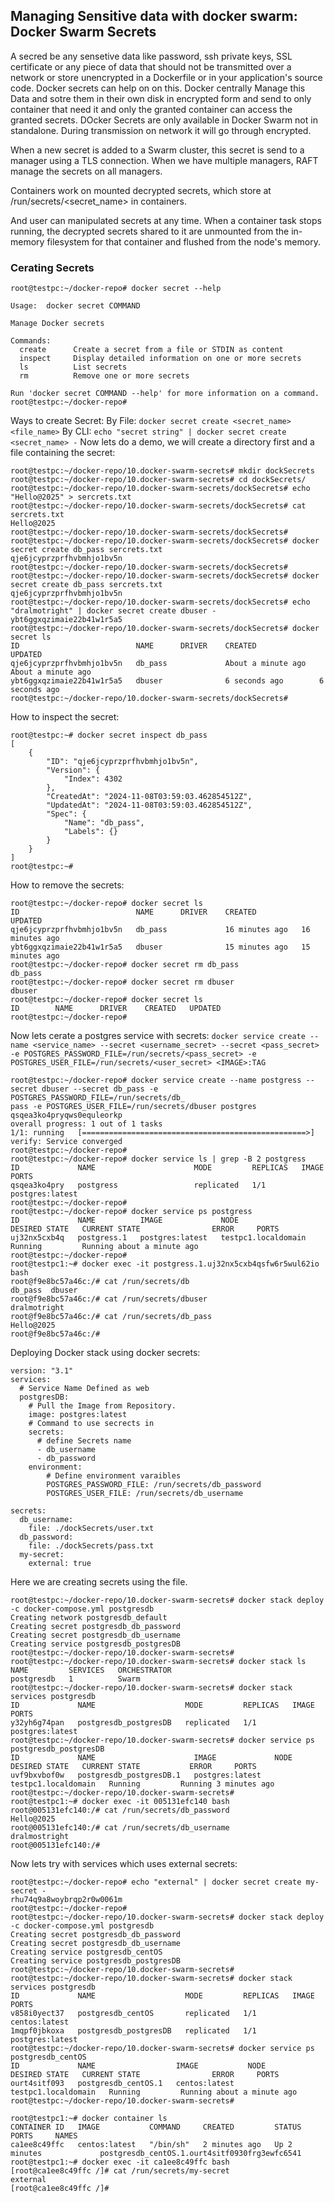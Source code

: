 ## Managing Sensitive data with docker swarm: Docker Swarm Secrets

A secred be any sensetive data like password, ssh private keys, SSL certificate or any piece of data that should not be transmitted over a network or store unencrypted in a Dockerfile or in your application's source code. Docker secrets can help on on this. Docker centrally Manage this Data and sotre them in their own disk in encrypted form and send to only container that need it and only the granted container can access the granted secrets. DOcker Secrets are only available in Docker Swarm not in standalone. During transmission on network it will go through encrypted.

When a new secret is added to a Swarm cluster, this secret is send to a manager using a TLS connection. When we have multiple managers, RAFT manage the secrets on all managers.

Containers work on mounted decrypted secrets, which store at /run/secrets/<secret_name> in containers.

And user can manipulated secrets at any time. When a container task stops running, the decrypted secrets shared to it are unmounted from the in-memory filesystem for that container and flushed from the node's memory.

### Cerating Secrets
```
root@testpc:~/docker-repo# docker secret --help

Usage:  docker secret COMMAND

Manage Docker secrets

Commands:
  create      Create a secret from a file or STDIN as content
  inspect     Display detailed information on one or more secrets
  ls          List secrets
  rm          Remove one or more secrets

Run 'docker secret COMMAND --help' for more information on a command.
root@testpc:~/docker-repo#
```

Ways to create Secret:
By File:
```docker secret create <secret_name> <file_name>```
By CLI:
```echo "secret string" | docker secret create <secret_name> -```
Now lets do a demo, we will create a directory first and a file containing the secret:
```
root@testpc:~/docker-repo/10.docker-swarm-secrets# mkdir dockSecrets
root@testpc:~/docker-repo/10.docker-swarm-secrets# cd dockSecrets/
root@testpc:~/docker-repo/10.docker-swarm-secrets/dockSecrets# echo "Hello@2025" > sercrets.txt        
root@testpc:~/docker-repo/10.docker-swarm-secrets/dockSecrets# cat sercrets.txt
Hello@2025
root@testpc:~/docker-repo/10.docker-swarm-secrets/dockSecrets#
root@testpc:~/docker-repo/10.docker-swarm-secrets/dockSecrets# docker secret create db_pass sercrets.txt 
qje6jcyprzprfhvbmhjo1bv5n
root@testpc:~/docker-repo/10.docker-swarm-secrets/dockSecrets# 
root@testpc:~/docker-repo/10.docker-swarm-secrets/dockSecrets# docker secret create db_pass sercrets.txt 
qje6jcyprzprfhvbmhjo1bv5n
root@testpc:~/docker-repo/10.docker-swarm-secrets/dockSecrets# echo "dralmotright" | docker secret create dbuser -
ybt6ggxqzimaie22b41w1r5a5
root@testpc:~/docker-repo/10.docker-swarm-secrets/dockSecrets# docker secret ls
ID                          NAME      DRIVER    CREATED              UPDATED
qje6jcyprzprfhvbmhjo1bv5n   db_pass             About a minute ago   About a minute ago
ybt6ggxqzimaie22b41w1r5a5   dbuser              6 seconds ago        6 seconds ago
root@testpc:~/docker-repo/10.docker-swarm-secrets/dockSecrets# 
```

How to inspect the secret:
```
root@testpc:~# docker secret inspect db_pass
[
    {
        "ID": "qje6jcyprzprfhvbmhjo1bv5n",
        "Version": {
            "Index": 4302
        },
        "CreatedAt": "2024-11-08T03:59:03.462854512Z",
        "UpdatedAt": "2024-11-08T03:59:03.462854512Z",
        "Spec": {
            "Name": "db_pass",
            "Labels": {}
        }
    }
]
root@testpc:~# 
```

How to remove the secrets:
```
root@testpc:~/docker-repo# docker secret ls
ID                          NAME      DRIVER    CREATED          UPDATED
qje6jcyprzprfhvbmhjo1bv5n   db_pass             16 minutes ago   16 minutes ago
ybt6ggxqzimaie22b41w1r5a5   dbuser              15 minutes ago   15 minutes ago
root@testpc:~/docker-repo# docker secret rm db_pass 
db_pass
root@testpc:~/docker-repo# docker secret rm dbuser 
dbuser
root@testpc:~/docker-repo# docker secret ls
ID        NAME      DRIVER    CREATED   UPDATED
root@testpc:~/docker-repo# 
```

Now lets cerate a postgres service with secrets:
```docker service create --name <service_name> --secret <username_secret> --secret <pass_secret> -e POSTGRES_PASSWORD_FILE=/run/secrets/<pass_secret> -e POSTGRES_USER_FILE=/run/secrets/<user_secret> <IMAGE>:TAG```
```
root@testpc:~/docker-repo# docker service create --name postgress --secret dbuser --secret db_pass -e POSTGRES_PASSWORD_FILE=/run/secrets/db_
pass -e POSTGRES_USER_FILE=/run/secrets/dbuser postgres
qsqea3ko4pryqws0equleorkp
overall progress: 1 out of 1 tasks
1/1: running   [==================================================>]
verify: Service converged
root@testpc:~/docker-repo# 
root@testpc:~/docker-repo# docker service ls | grep -B 2 postgress
ID             NAME                      MODE         REPLICAS   IMAGE                                          PORTS
qsqea3ko4pry   postgress                 replicated   1/1        postgres:latest
root@testpc:~/docker-repo#
root@testpc:~/docker-repo# docker service ps postgress
ID             NAME          IMAGE             NODE                  DESIRED STATE   CURRENT STATE                ERROR     PORTS
uj32nx5cxb4q   postgress.1   postgres:latest   testpc1.localdomain   Running         Running about a minute ago
root@testpc:~/docker-repo#
root@testpc1:~# docker exec -it postgress.1.uj32nx5cxb4qsfw6r5wul62io bash
root@f9e8bc57a46c:/# cat /run/secrets/db
db_pass  dbuser   
root@f9e8bc57a46c:/# cat /run/secrets/dbuser 
dralmotright
root@f9e8bc57a46c:/# cat /run/secrets/db_pass 
Hello@2025
root@f9e8bc57a46c:/# 
```
Deploying Docker stack using docker secrets:
```
version: "3.1"
services:
  # Service Name Defined as web
  postgresDB:
    # Pull the Image from Repository.
    image: postgres:latest
    # Command to use secrects in 
    secrets:
      # define Secrets name
      - db_username
      - db_password
    environment:
        # Define environment varaibles
        POSTGRES_PASSWORD_FILE: /run/secrets/db_password
        POSTGRES_USER_FILE: /run/secrets/db_username

secrets:
  db_username:
    file: ./dockSecrets/user.txt
  db_password:
    file: ./dockSecrets/pass.txt
  my-secret:
    external: true
```
Here we are creating secrets using the file.

```
root@testpc:~/docker-repo/10.docker-swarm-secrets# docker stack deploy -c docker-compose.yml postgresdb
Creating network postgresdb_default
Creating secret postgresdb_db_password
Creating secret postgresdb_db_username
Creating service postgresdb_postgresDB
root@testpc:~/docker-repo/10.docker-swarm-secrets# 
root@testpc:~/docker-repo/10.docker-swarm-secrets# docker stack ls
NAME         SERVICES   ORCHESTRATOR
postgresdb   1          Swarm
root@testpc:~/docker-repo/10.docker-swarm-secrets# docker stack services postgresdb
ID             NAME                    MODE         REPLICAS   IMAGE             PORTS
y32yh6g74pan   postgresdb_postgresDB   replicated   1/1        postgres:latest
root@testpc:~/docker-repo/10.docker-swarm-secrets# docker service ps postgresdb_postgresDB
ID             NAME                      IMAGE             NODE                  DESIRED STATE   CURRENT STATE           ERROR     PORTS
uvf9bxvbof0w   postgresdb_postgresDB.1   postgres:latest   testpc1.localdomain   Running         Running 3 minutes ago
root@testpc:~/docker-repo/10.docker-swarm-secrets#
root@testpc1:~# docker exec -it 005131efc140 bash
root@005131efc140:/# cat /run/secrets/db_password 
Hello@2025
root@005131efc140:/# cat /run/secrets/db_username 
dralmostright
root@005131efc140:/#
```

Now lets try with services which uses external secrets:
```
root@testpc:~/docker-repo# echo "external" | docker secret create my-secret -
rhu74q9a8woybrqp2r0w0061m
root@testpc:~/docker-repo#
root@testpc:~/docker-repo/10.docker-swarm-secrets# docker stack deploy -c docker-compose.yml postgresdb
Creating secret postgresdb_db_password
Creating secret postgresdb_db_username
Creating service postgresdb_centOS
Creating service postgresdb_postgresDB
root@testpc:~/docker-repo/10.docker-swarm-secrets# 
root@testpc:~/docker-repo/10.docker-swarm-secrets# docker stack services postgresdb 
ID             NAME                    MODE         REPLICAS   IMAGE             PORTS
v858i0yect37   postgresdb_centOS       replicated   1/1        centos:latest     
1mqpf0jbkoxa   postgresdb_postgresDB   replicated   1/1        postgres:latest   
root@testpc:~/docker-repo/10.docker-swarm-secrets# docker service ps postgresdb_centOS 
ID             NAME                  IMAGE           NODE                  DESIRED STATE   CURRENT STATE                ERROR     PORTS
ourt4sitf093   postgresdb_centOS.1   centos:latest   testpc1.localdomain   Running         Running about a minute ago
root@testpc:~/docker-repo/10.docker-swarm-secrets# 

root@testpc1:~# docker container ls
CONTAINER ID   IMAGE           COMMAND     CREATED         STATUS         PORTS     NAMES
ca1ee8c49ffc   centos:latest   "/bin/sh"   2 minutes ago   Up 2 minutes             postgresdb_centOS.1.ourt4sitf0930frg3ewfc6541
root@testpc1:~# docker exec -it ca1ee8c49ffc bash
[root@ca1ee8c49ffc /]# cat /run/secrets/my-secret 
external
[root@ca1ee8c49ffc /]#
```

